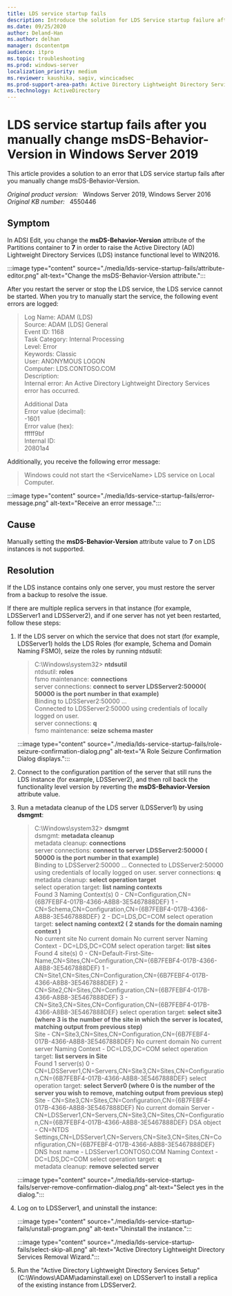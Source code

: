 ```yaml
---
title: LDS service startup fails
description: Introduce the solution for LDS Service startup failure after you manually change msDS-Behavior-Version attribute.
ms.date: 09/25/2020
author: Deland-Han 
ms.author: delhan
manager: dscontentpm
audience: itpro
ms.topic: troubleshooting
ms.prod: windows-server
localization_priority: medium
ms.reviewer: kaushika, sagiv, wincicadsec
ms.prod-support-area-path: Active Directory Lightweight Directory Services (AD LDS) and Active Directory Application Mode (ADAM)
ms.technology: ActiveDirectory
---
```

# LDS service startup fails after you manually change msDS-Behavior-Version in Windows Server 2019

This article provides a solution to an error that LDS service startup fails after you manually change msDS-Behavior-Version.

_Original product version:_ &nbsp; Windows Server 2019, Windows Server 2016  
_Original KB number:_ &nbsp; 4550446

## Symptom

In ADSI Edit, you change the **msDS-Behavior-Version** attribute of the Partitions container to **7** in order to raise the Active Directory (AD) Lightweight Directory Services (LDS) instance functional level to WIN2016.

:::image type="content" source="./media/lds-service-startup-fails/attribute-editor.png" alt-text="Change the msDS-Behavior-Version attribute.":::

After you restart the server or stop the LDS service, the LDS service cannot be started. When you try to manually start the service, the following event errors are logged:

> Log Name: ADAM (LDS)  
Source: ADAM [LDS] General  
Event ID: 1168  
Task Category: Internal Processing  
Level: Error  
Keywords: Classic  
User: ANONYMOUS LOGON  
Computer: LDS.CONTOSO.COM  
Description:  
Internal error: An Active Directory Lightweight Directory Services error has occurred.
>
> Additional Data  
Error value (decimal):  
-1601  
Error value (hex):  
fffff9bf  
Internal ID:  
20801a4  

Additionally, you receive the following error message:

> Windows could not start the \<ServiceName> LDS service on Local Computer.

:::image type="content" source="./media/lds-service-startup-fails/error-message.png" alt-text="Receive an error message.":::

## Cause

Manually setting the **msDS-Behavior-Version** attribute value to **7** on LDS instances is not supported.

## Resolution

If the LDS instance contains only one server, you must restore the server from a backup to resolve the issue.

If there are multiple replica servers in that instance (for example, LDSServer1 and LDSServer2), and if one server has not yet been restarted, follow these steps:

1. If the LDS server on which the service that does not start (for example, LDSServer1) holds the LDS Roles (for example, Schema and Domain Naming FSMO), seize the roles by running ntdsutil:

    > C:\Windows\system32> **ntdsutil**  
    ntdsutil: **roles**  
    fsmo maintenance: **connections**  
    server connections: **connect to server LDSServer2:50000( 50000 is the port number in that example)**  
    Binding to LDSServer2:50000 ...  
    Connected to LDSServer2:50000 using credentials of locally logged on user.  
    server connections: **q**  
    fsmo maintenance: **seize schema master**

    :::image type="content" source="./media/lds-service-startup-fails/role-seizure-confirmation-dialog.png" alt-text="A Role Seizure Confirmation Dialog displays.":::

2. Connect to the configuration partition of the server that still runs the LDS instance (for example, LDSServer2), and then roll back the functionality level version by reverting the **msDS-Behavior-Version**  attribute value.
3. Run a metadata cleanup of the LDS server (LDSServer1) by using **dsmgmt**:

    > C:\Windows\system32> **dsmgmt**  
    dsmgmt: **metadata cleanup**  
    metadata cleanup: **connections**  
    server connections: **connect to server LDSServer2:50000 ( 50000 is the port number in that example)**  
    Binding to LDSServer2:50000 ...
    Connected to LDSServer2:50000 using credentials of locally logged on user.
    server connections: **q**  
    metadata cleanup: **select operation target**  
    select operation target: **list naming contexts**  
    Found 3 Naming Context(s)
    0 - CN=Configuration,CN={6B7FEBF4-017B-4366-A8B8-3E5467888DEF}
    1 - CN=Schema,CN=Configuration,CN={6B7FEBF4-017B-4366-A8B8-3E5467888DEF}
     2 - DC=LDS,DC=COM
    select operation target: **select naming context2 ( 2 stands for the domain naming context )**  
    No current site
    No current domain
    No current server
    Naming Context - DC=LDS,DC=COM
    select operation target: **list sites**  
    Found 4 site(s)
    0 - CN=Default-First-Site-Name,CN=Sites,CN=Configuration,CN={6B7FEBF4-017B-4366-A8B8-3E5467888DEF}
    1 - CN=Site1,CN=Sites,CN=Configuration,CN={6B7FEBF4-017B-4366-A8B8-3E5467888DEF}
    2 - CN=Site2,CN=Sites,CN=Configuration,CN={6B7FEBF4-017B-4366-A8B8-3E5467888DEF}
     3 - CN=Site3,CN=Sites,CN=Configuration,CN={6B7FEBF4-017B-4366-A8B8-3E5467888DEF}
    select operation target: **select site3 (where 3 is the number of the site in which the server is located,** **matching output from previous step)**  
    Site - CN=Site3,CN=Sites,CN=Configuration,CN={6B7FEBF4-017B-4366-A8B8-3E5467888DEF}
    No current domain
    No current server
    Naming Context - DC=LDS,DC=COM
    select operation target: **list servers in Site**  
    Found 1 server(s)
     0 - CN=LDSServer1,CN=Servers,CN=Site3,CN=Sites,CN=Configuration,CN={6B7FEBF4-017B-4366-A8B8-3E5467888DEF}
    select operation target: **select Server0 (where 0 is the number of the server you wish to remove, matching output from previous step)**  
    Site - CN=Site3,CN=Sites,CN=Configuration,CN={6B7FEBF4-017B-4366-A8B8-3E5467888DEF}
    No current domain
    Server - CN=LDSServer1,CN=Servers,CN=Site3,CN=Sites,CN=Configuration,CN={6B7FEBF4-017B-4366-A8B8-3E5467888DEF}
    DSA object - CN=NTDS Settings,CN=LDSServer1,CN=Servers,CN=Site3,CN=Sites,CN=Configuration,CN={6B7FEBF4-017B-4366-A8B8-3E5467888DEF}
    DNS host name - LDSServer1.CONTOSO.COM
    Naming Context - DC=LDS,DC=COM
    select operation target: **q**  
    metadata cleanup: **remove selected server**

    :::image type="content" source="./media/lds-service-startup-fails/server-remove-confirmation-dialog.png" alt-text="Select yes in the dialog.":::

4. Log on to LDSServer1, and uninstall the instance:

    :::image type="content" source="./media/lds-service-startup-fails/unstall-program.png" alt-text="Uninstall the instance.":::

    :::image type="content" source="./media/lds-service-startup-fails/select-skip-all.png" alt-text="Active Directory Lightweight Directory Services Removal Wizard.":::

5. Run the "Active Directory Lightweight Directory Services Setup" (C:\Windows\ADAM\adaminstall.exe) on LDSServer1 to install a replica of the existing instance from LDSServer2.
